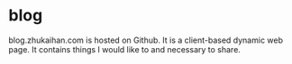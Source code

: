 # blog

blog.zhukaihan.com is hosted on Github. 
It is a client-based dynamic web page. 
It contains things I would like to and necessary to share. 
